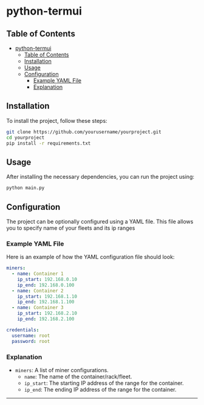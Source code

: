 # python-termui

## Table of Contents

- [python-termui](#python-termui)
  - [Table of Contents](#table-of-contents)
  - [Installation](#installation)
  - [Usage](#usage)
  - [Configuration](#configuration)
    - [Example YAML File](#example-yaml-file)
    - [Explanation](#explanation)

## Installation

To install the project, follow these steps:

```sh
git clone https://github.com/yourusername/yourproject.git
cd yourproject
pip install -r requirements.txt
```

## Usage

After installing the necessary dependencies, you can run the project using:

```sh
python main.py
```

## Configuration

The project can be optionally configured using a YAML file. This file allows you to specify name of your fleets and its ip ranges

### Example YAML File

Here is an example of how the YAML configuration file should look:

```yaml
miners:
  - name: Container 1
    ip_start: 192.168.0.10  
    ip_end: 192.168.0.100
  - name: Container 2
    ip_start: 192.168.1.10  
    ip_end: 192.168.1.100
  - name: Container 3
    ip_start: 192.168.2.10  
    ip_end: 192.168.2.100

credentials:
  username: root
  password: root
```

### Explanation

- `miners`: A list of miner configurations.
  - `name`: The name of the container/rack/fleet.
  - `ip_start`: The starting IP address of the range for the container.
  - `ip_end`: The ending IP address of the range for the container.


---
